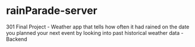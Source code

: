# rainParade-server
301 Final Project - Weather app that tells how often it had rained on the date you planned your next event by looking into past historical weather data - Backend
